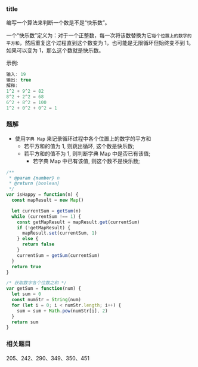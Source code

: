 ### title

编写一个算法来判断一个数是不是“快乐数”。

一个“快乐数”定义为：对于一个正整数，每一次将该数替换为它`每个位置上的数字的平方和`，然后重复这个过程直到这个数变为 1，也可能是无限循环但始终变不到 1。如果可以变为 1，那么这个数就是快乐数。

示例: 

```js
输入: 19
输出: true
解释:
1^2 + 9^2 = 82
8^2 + 2^2 = 68
6^2 + 8^2 = 100
1^2 + 0^2 + 0^2 = 1
```

### 题解

* 使用`字典 Map` 来记录循环过程中各个位置上的数字的平方和
  * 若平方和的值为 1, 则跳出循环, 这个数是快乐数;
  * 若平方和的值不为 1, 则判断字典 Map 中是否已有该值;
    * 若字典 Map 中已有该值, 则这个数不是快乐数;

```js
/**
 * @param {number} n
 * @return {boolean}
 */
var isHappy = function(n) {
  const mapResult = new Map()

  let currentSum = getSum(n)
  while (currentSum !== 1) {
    const getMapResult = mapResult.get(currentSum)
    if (!getMapResult) {
      mapResult.set(currentSum, 1)
    } else {
      return false
    }
    currentSum = getSum(currentSum)
  }
  return true
}

/* 获取数字各个位数之和 */
var getSum = function(num) {
  let sum = 0
  const numStr = String(num)
  for (let i = 0; i < numStr.length; i++) {
    sum = sum + Math.pow(numStr[i], 2)
  }
  return sum
}
```

### 相关题目

205、242、290、349、350、451